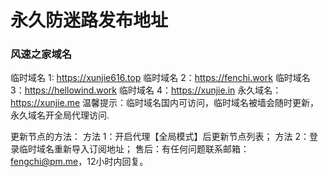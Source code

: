 # 永久防迷路发布地址

### 风速之家域名
临时域名 1:  https://xunjie616.top
临时域名 2：https://fenchi.work
临时域名 3：https://hellowind.work
临时域名 4：https://xunjie.in
永久域名：https://xunjie.me
温馨提示：临时域名国内可访问，临时域名被墙会随时更新，永久域名开全局代理访问.

更新节点的方法：
方法 1：开启代理【全局模式】后更新节点列表；
方法 2：登录临时域名重新导入订阅地址；
售后：有任何问题联系邮箱：fengchi@pm.me，12小时内回复。

